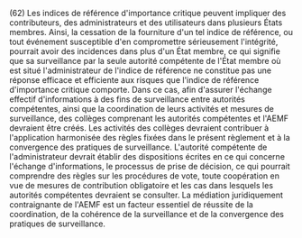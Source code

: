(62) Les indices de référence d'importance critique peuvent impliquer des contributeurs, des administrateurs et des utilisateurs dans plusieurs États membres. Ainsi, la cessation de la fourniture d'un tel indice de référence, ou tout événement susceptible d'en compromettre sérieusement l'intégrité, pourrait avoir des incidences dans plus d'un État membre, ce qui signifie que sa surveillance par la seule autorité compétente de l'État membre où est situé l'administrateur de l'indice de référence ne constitue pas une réponse efficace et efficiente aux risques que l'indice de référence d'importance critique comporte. Dans ce cas, afin d'assurer l'échange effectif d'informations à des fins de surveillance entre autorités compétentes, ainsi que la coordination de leurs activités et mesures de surveillance, des collèges comprenant les autorités compétentes et l'AEMF devraient être créés. Les activités des collèges devraient contribuer à l'application harmonisée des règles fixées dans le présent règlement et à la convergence des pratiques de surveillance. L'autorité compétente de l'administrateur devrait établir des dispositions écrites en ce qui concerne l'échange d'informations, le processus de prise de décision, ce qui pourrait comprendre des règles sur les procédures de vote, toute coopération en vue de mesures de contribution obligatoire et les cas dans lesquels les autorités compétentes devraient se consulter. La médiation juridiquement contraignante de l'AEMF est un facteur essentiel de réussite de la coordination, de la cohérence de la surveillance et de la convergence des pratiques de surveillance.